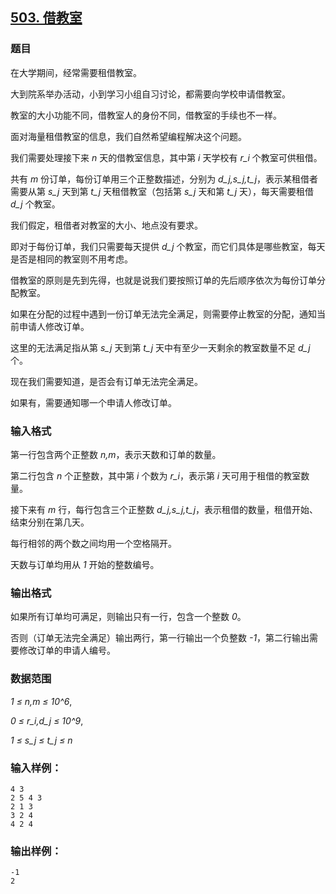 ## [503. 借教室](https://www.acwing.com/problem/content/505/)

### 题目

在大学期间，经常需要租借教室。

大到院系举办活动，小到学习小组自习讨论，都需要向学校申请借教室。

教室的大小功能不同，借教室人的身份不同，借教室的手续也不一样。

面对海量租借教室的信息，我们自然希望编程解决这个问题。

我们需要处理接下来 *n* 天的借教室信息，其中第 *i* 天学校有 *r_i* 个教室可供租借。

共有 *m* 份订单，每份订单用三个正整数描述，分别为 *d_j,s_j,t_j*，表示某租借者需要从第 *s_j* 天到第 *t_j* 天租借教室（包括第 *s_j* 天和第 *t_j* 天），每天需要租借 *d_j* 个教室。

我们假定，租借者对教室的大小、地点没有要求。

即对于每份订单，我们只需要每天提供 *d_j* 个教室，而它们具体是哪些教室，每天是否是相同的教室则不用考虑。

借教室的原则是先到先得，也就是说我们要按照订单的先后顺序依次为每份订单分配教室。

如果在分配的过程中遇到一份订单无法完全满足，则需要停止教室的分配，通知当前申请人修改订单。

这里的无法满足指从第 *s_j* 天到第 *t_j* 天中有至少一天剩余的教室数量不足 *d_j* 个。

现在我们需要知道，是否会有订单无法完全满足。

如果有，需要通知哪一个申请人修改订单。

### 输入格式

第一行包含两个正整数 *n,m*，表示天数和订单的数量。

第二行包含 *n* 个正整数，其中第 *i* 个数为 *r_i*，表示第 *i* 天可用于租借的教室数量。

接下来有 *m* 行，每行包含三个正整数 *d_j,s_j,t_j*，表示租借的数量，租借开始、结束分别在第几天。

每行相邻的两个数之间均用一个空格隔开。

天数与订单均用从 *1* 开始的整数编号。

### 输出格式

如果所有订单均可满足，则输出只有一行，包含一个整数 *0*。

否则（订单无法完全满足）输出两行，第一行输出一个负整数 *-1*，第二行输出需要修改订单的申请人编号。

### 数据范围

*1 ≤ n,m ≤ 10^6*,

*0 ≤ r_i,d_j ≤ 10^9*,

*1 ≤ s_j ≤ t_j ≤ n*

### 输入样例：

```
4 3
2 5 4 3
2 1 3
3 2 4
4 2 4
```

### 输出样例：

```
-1
2
```
